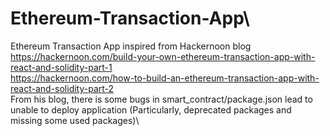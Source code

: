 # Ethereum-Transaction-App\
Ethereum Transaction App inspired from Hackernoon blog\
https://hackernoon.com/build-your-own-ethereum-transaction-app-with-react-and-solidity-part-1 \
https://hackernoon.com/how-to-build-an-ethereum-transaction-app-with-react-and-solidity-part-2 \
From his blog, there is some bugs in smart_contract/package.json lead to unable to deploy application (Particularly, deprecated packages and missing some used packages)\
